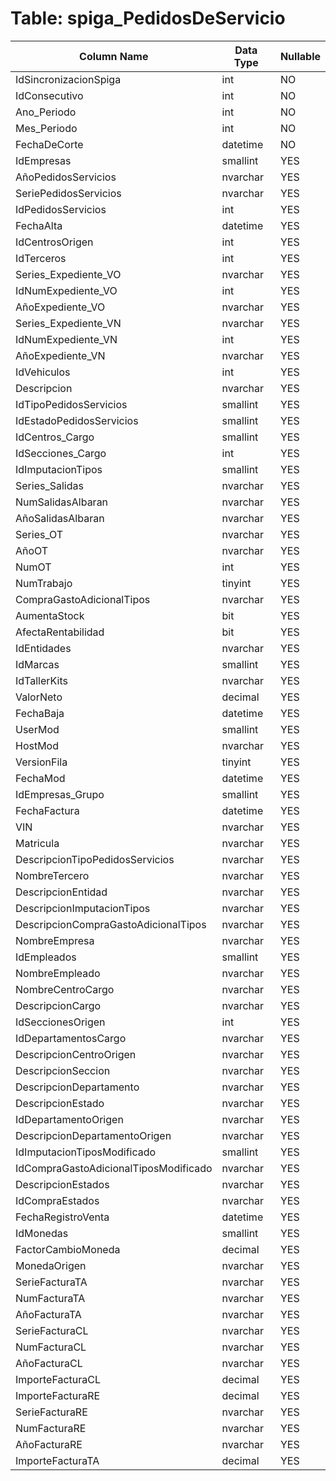 # Table: spiga_PedidosDeServicio

| Column Name | Data Type | Nullable |
|-------------|-----------|----------|
| IdSincronizacionSpiga | int | NO |
| IdConsecutivo | int | NO |
| Ano_Periodo | int | NO |
| Mes_Periodo | int | NO |
| FechaDeCorte | datetime | NO |
| IdEmpresas | smallint | YES |
| AñoPedidosServicios | nvarchar | YES |
| SeriePedidosServicios | nvarchar | YES |
| IdPedidosServicios | int | YES |
| FechaAlta | datetime | YES |
| IdCentrosOrigen | int | YES |
| IdTerceros | int | YES |
| Series_Expediente_VO | nvarchar | YES |
| IdNumExpediente_VO | int | YES |
| AñoExpediente_VO | nvarchar | YES |
| Series_Expediente_VN | nvarchar | YES |
| IdNumExpediente_VN | int | YES |
| AñoExpediente_VN | nvarchar | YES |
| IdVehiculos | int | YES |
| Descripcion | nvarchar | YES |
| IdTipoPedidosServicios | smallint | YES |
| IdEstadoPedidosServicios | smallint | YES |
| IdCentros_Cargo | smallint | YES |
| IdSecciones_Cargo | int | YES |
| IdImputacionTipos | smallint | YES |
| Series_Salidas | nvarchar | YES |
| NumSalidasAlbaran | nvarchar | YES |
| AñoSalidasAlbaran | nvarchar | YES |
| Series_OT | nvarchar | YES |
| AñoOT | nvarchar | YES |
| NumOT | int | YES |
| NumTrabajo | tinyint | YES |
| CompraGastoAdicionalTipos | nvarchar | YES |
| AumentaStock | bit | YES |
| AfectaRentabilidad | bit | YES |
| IdEntidades | nvarchar | YES |
| IdMarcas | smallint | YES |
| IdTallerKits | nvarchar | YES |
| ValorNeto | decimal | YES |
| FechaBaja | datetime | YES |
| UserMod | smallint | YES |
| HostMod | nvarchar | YES |
| VersionFila | tinyint | YES |
| FechaMod | datetime | YES |
| IdEmpresas_Grupo | smallint | YES |
| FechaFactura | datetime | YES |
| VIN | nvarchar | YES |
| Matricula | nvarchar | YES |
| DescripcionTipoPedidosServicios | nvarchar | YES |
| NombreTercero | nvarchar | YES |
| DescripcionEntidad | nvarchar | YES |
| DescripcionImputacionTipos | nvarchar | YES |
| DescripcionCompraGastoAdicionalTipos | nvarchar | YES |
| NombreEmpresa | nvarchar | YES |
| IdEmpleados | smallint | YES |
| NombreEmpleado | nvarchar | YES |
| NombreCentroCargo | nvarchar | YES |
| DescripcionCargo | nvarchar | YES |
| IdSeccionesOrigen | int | YES |
| IdDepartamentosCargo | nvarchar | YES |
| DescripcionCentroOrigen | nvarchar | YES |
| DescripcionSeccion | nvarchar | YES |
| DescripcionDepartamento | nvarchar | YES |
| DescripcionEstado | nvarchar | YES |
| IdDepartamentoOrigen | nvarchar | YES |
| DescripcionDepartamentoOrigen | nvarchar | YES |
| IdImputacionTiposModificado | smallint | YES |
| IdCompraGastoAdicionalTiposModificado | nvarchar | YES |
| DescripcionEstados | nvarchar | YES |
| IdCompraEstados | nvarchar | YES |
| FechaRegistroVenta | datetime | YES |
| IdMonedas | smallint | YES |
| FactorCambioMoneda | decimal | YES |
| MonedaOrigen | nvarchar | YES |
| SerieFacturaTA | nvarchar | YES |
| NumFacturaTA | nvarchar | YES |
| AñoFacturaTA | nvarchar | YES |
| SerieFacturaCL | nvarchar | YES |
| NumFacturaCL | nvarchar | YES |
| AñoFacturaCL | nvarchar | YES |
| ImporteFacturaCL | decimal | YES |
| ImporteFacturaRE | decimal | YES |
| SerieFacturaRE | nvarchar | YES |
| NumFacturaRE | nvarchar | YES |
| AñoFacturaRE | nvarchar | YES |
| ImporteFacturaTA | decimal | YES |

